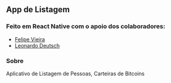 ## App de Listagem

### Feito em React Native com o apoio dos colaboradores:
- [Felipe Vieira](https://github.com/felipevlima)
- [Leonardo Deutsch](https://github.com/leodeutsch)

### Sobre

Aplicativo de Listagem de Pessoas, Carteiras de Bitcoins
